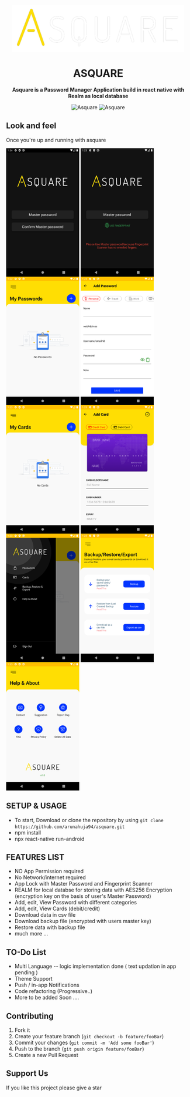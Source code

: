 <!-- Title -->

<p align="center">
    <img src="src/assets/img/logo2-darkbg.png" height="128">
    <h1 align="center">ASQUARE</h1>
</p>

<!-- Header -->

<p align="center">
  <b>Asquare is a Password Manager Application build in react native with Realm as local database</b>
  <br />

  <p align="center">
    <img alt="Asquare" longdesc="Asquare - Android Application" src="https://img.shields.io/badge/android-000.svg?style=flat-square&logo=ANDROID&labelColor=4285F4&logoColor=fff" />
     <img alt="Asquare" src="https://img.shields.io/badge/Status-In%20Progress...-green" />
  </p>
  
</p>

 
## Look and feel

Once you're up and running with asquare

<p align="left">
  <img align="center" alt="Product: demo" src=".github_assets/screen_1.png" width="200" height="350" />
  <img align="center" alt="Product: demo" src=".github_assets/screen_2.png" width="200" height="350" />
  <img align="center" alt="Product: demo" src=".github_assets/screen_3.png" width="200" height="350" />
  <img align="center" alt="Product: demo" src=".github_assets/screen_4.png" width="200" height="350" />
  <img align="center" alt="Product: demo" src=".github_assets/screen_5.png" width="200" height="350" />
  <img align="center" alt="Product: demo" src=".github_assets/screen_6.png" width="200" height="350" />
  <img align="center" alt="Product: demo" src=".github_assets/screen_7.png" width="200" height="350" />
  <img align="center" alt="Product: demo" src=".github_assets/screen_8.png" width="200" height="350" />
  <img align="center" alt="Product: demo" src=".github_assets/screen_9.png" width="200" height="350" />
</p>

## SETUP & USAGE

- To start, Download or clone the repository by using `git clone https://github.com/arunahuja94/asquare.git`
- npm install
- npx react-native run-android


## FEATURES LIST

- NO App Permission required
- No Network/internet required
- App Lock with Master Password and Fingerprint Scanner
- REALM for local databse for storing data with AES256 Encryption (encryption key on the basis of user's Master Password)
- Add, edit, View Password with different categories 
- Add, edit, View Cards (debit/credit)
- Download data in csv file
- Download backup file (encrypted with users master key)
- Restore data with backup file
- much more ... 


## TO-Do List

- Multi Language -- logic implementation done ( text updation in app pending )
- Theme Support
- Push / in-app Notifications
- Code refactoring (Progressive..)
- More to be added Soon .... 


## Contributing

1. Fork it
2. Create your feature branch (`git checkout -b feature/fooBar`)
3. Commit your changes (`git commit -m 'Add some fooBar'`)
4. Push to the branch (`git push origin feature/fooBar`)
5. Create a new Pull Request


## Support Us

If you like this project please give a star


